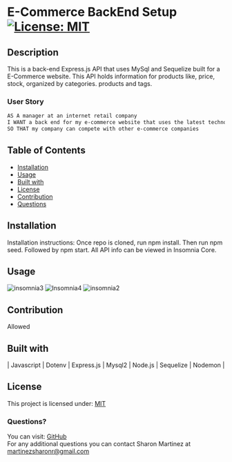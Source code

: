 # E-Commerce BackEnd Setup [![License: MIT](https://img.shields.io/badge/License-MIT-yellow.svg)](https://opensource.org/licenses/MIT)

## Description

This is a back-end Express.js API that uses MySql and Sequelize built for a E-Commerce website. This API holds information for products like, price, stock, organized by categories. products and tags.

### User Story

  ```md
  AS A manager at an internet retail company
  I WANT a back end for my e-commerce website that uses the latest technologies
  SO THAT my company can compete with other e-commerce companies
  ```

## Table of Contents

* [Installation](#Installation)
* [Usage](#Usage)
* [Built with](#Built-with)
* [License](#License)
* [Contribution](#Contribution)
* [Questions](#Questions)
  
## Installation

  Installation instructions: Once repo is cloned, run npm install. Then run npm seed. Followed by npm start. All API info can be viewed in Insomnia Core.

## Usage

![insomnia3](https://user-images.githubusercontent.com/30086519/113493766-d97c4900-948e-11eb-848d-91ef760eca79.png)
![Insomnia4](https://user-images.githubusercontent.com/30086519/113493860-ca49cb00-948f-11eb-9bfe-083ad3edec4b.png)
![insomnia2](https://user-images.githubusercontent.com/30086519/113493763-d8e3b280-948e-11eb-8a1a-043f6d1a4547.png)

## Contribution

  Allowed
  
## Built with

  | Javascript | Dotenv | Express.js | Mysql2 | Node.js  | Sequelize | Nodemon |

## License

  This project is licensed under: [MIT](https://opensource.org/licenses/MIT)

### Questions?

  You can visit: [GitHub](https://github.com/Sharon1106)  
  For any additional questions you can contact Sharon Martinez at martinezsharonr@gmail.com
